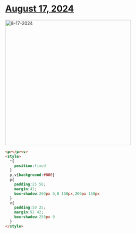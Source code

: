 # [August 17, 2024](https://cssbattle.dev/play/acUK2UGNxpVOXAaVnq5i)

<img src="https://firebasestorage.googleapis.com/v0/b/cssbattleapp.appspot.com/o/user%2Fe6YbeBahWNPT7VpE2rE2p85byxa2%2Ftargets%2Ftarget_kToftlZ@2x.png?alt=media" width="400" alt="8-17-2024" />

```html
<p></p><v>
<style>
  *{
    position:fixed
  }
  p,v{background:#000}
  p{
    padding:25 50;
    margin:42;
    box-shadow:200px 0,0 150px,200px 150px
  }
  v{
    padding:50 25;
    margin:92 42;
    box-shadow:250px 0
  }
</style>
```
